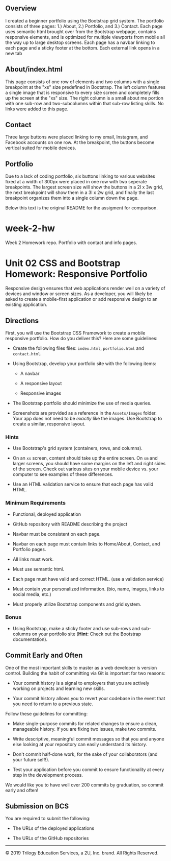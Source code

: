 ## Overview
I created a beginner portfolio using the Bootstrap grid system. The portfolio consists of three pages: 1.) About, 2.) Portfolio, and 3.) Contact. Each page uses semantic html brought over from the Bootstrap webpage, contains responsive elements, and is optimized for multiple viewports from mobile all the way up to large desktop screens. Each page has a navbar linking to each page and a sticky footer at the bottom. Each external link opens in a new tab

## About/index.html
This page consists of one row of elements and two columns with a single breakpoint at the "xs" size predefined in Bootstrap. The left column features a single image that is responsive to every size screen and completely fills up the screen at the "xs" size. The right column is a small about me portion with one sub-row and two-subcolumns within that sub-row listing skills. No links were added to this page.

## Contact
Three large buttons were placed linking to my email, Instagram, and Facebook accounts on one row. At the breakpoint, the buttons become vertical suited for mobile devices.

## Portfolio
Due to a lack of coding portfolio, six buttons linking to various websites fixed at a width of 300px were placed in one row with two seperate breakpoints. The largest screen size will show the buttons in a 2l x 3w grid, the next breakpoint will show them in a 3l x 2w grid, and finally the last breakpoint organizes them into a single column down the page.

Below this text is the original README for the assigment for comparison.

#####
   # week-2-hw
   Week 2 Homework repo. Portfolio with contact and info pages.

   # Unit 02 CSS and Bootstrap Homework: Responsive Portfolio

   Responsive design ensures that web applications render well on a variety of devices and window or screen sizes. As a developer, you will likely be asked to create a mobile-first application or add responsive design to an existing application. 


   ## Directions

   First, you will use the Bootstrap CSS Framework to create a mobile responsive portfolio. How do you deliver this? Here are some guidelines:

   * Create the following files files: `index.html`, `portfolio.html` and `contact.html`.

   * Using Bootstrap, develop your portfolio site with the following items:

      * A navbar

      * A responsive layout

      * Responsive images

   * The Bootstrap portfolio should minimize the use of media queries.

   * Screenshots are provided as a reference in the `Assets/Images` folder. Your app does not need to be _exactly_ like the images. Use Bootstrap to create a similar, responsive layout.

   ### Hints

   * Use Bootstrap's grid system (containers, rows, and columns).

   * On an `xs` screen, content should take up the entire screen. On `sm` and larger screens, you should have some margins on the left and right sides of the screen. Check out various sites on your mobile device vs. your computer to see examples of these differences.

   * Use an HTML validation service to ensure that each page has valid HTML.

   ### Minimum Requirements

   * Functional, deployed application

   * GitHub repository with README describing the project

   * Navbar must be consistent on each page.

   * Navbar on each page must contain links to Home/About, Contact, and Portfolio pages.

   * All links must work.

   * Must use semantic html.

   * Each page must have valid and correct HTML. (use a validation service)

   * Must contain your personalized information. (bio, name, images, links to social media, etc.)

   * Must properly utilize Bootstrap components and grid system.


   ### Bonus

   * Using Bootstrap, make a sticky footer and use sub-rows and sub-columns on your portfolio site (**Hint:** Check out the Bootstrap documentation).


   ## Commit Early and Often

   One of the most important skills to master as a web developer is version control. Building the habit of committing via Git is important for two reasons:

   * Your commit history is a signal to employers that you are actively working on projects and learning new skills.

   * Your commit history allows you to revert your codebase in the event that you need to return to a previous state.

   Follow these guidelines for committing:

   * Make single-purpose commits for related changes to ensure a clean, manageable history. If you are fixing two issues, make two commits.

   * Write descriptive, meaningful commit messages so that you and anyone else looking at your repository can easily understand its history.

   * Don't commit half-done work, for the sake of your collaborators (and your future self!).

   * Test your application before you commit to ensure functionality at every step in the development process.

   We would like you to have well over 200 commits by graduation, so commit early and often!


   ## Submission on BCS

   You are required to submit the following:

   * The URLs of the deployed applications

   * The URLs of the GitHub repositories

   - - -

   © 2019 Trilogy Education Services, a 2U, Inc. brand. All Rights Reserved.
